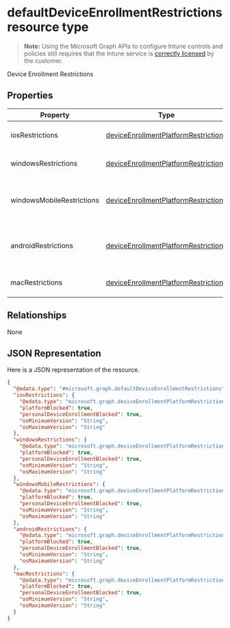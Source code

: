 ﻿# defaultDeviceEnrollmentRestrictions resource type

> **Note:** Using the Microsoft Graph APIs to configure Intune controls and policies still requires that the Intune service is [correctly licensed](https://go.microsoft.com/fwlink/?linkid=839381) by the customer.

Device Enrollment Restrictions
## Properties
|Property|Type|Description|
|---|---|---|
|iosRestrictions|[deviceEnrollmentPlatformRestrictions](../resources/intune_onboarding_deviceenrollmentplatformrestrictions.md)|Restrictions on iOS enrollment|
|windowsRestrictions|[deviceEnrollmentPlatformRestrictions](../resources/intune_onboarding_deviceenrollmentplatformrestrictions.md)|Restrictions on Android enrollment|
|windowsMobileRestrictions|[deviceEnrollmentPlatformRestrictions](../resources/intune_onboarding_deviceenrollmentplatformrestrictions.md)|Restrictions on Windows Mobile enrollment|
|androidRestrictions|[deviceEnrollmentPlatformRestrictions](../resources/intune_onboarding_deviceenrollmentplatformrestrictions.md)|Restrictions on Windows Desktop enrollment|
|macRestrictions|[deviceEnrollmentPlatformRestrictions](../resources/intune_onboarding_deviceenrollmentplatformrestrictions.md)|Restrictions on Mac enrollment|

## Relationships
None
## JSON Representation
Here is a JSON representation of the resource.
<!-- {
  "blockType": "resource",
  "keyProperty": "id",
  "@odata.type": "microsoft.graph.defaultDeviceEnrollmentRestrictions"
}
-->
```json
{
  "@odata.type": "#microsoft.graph.defaultDeviceEnrollmentRestrictions",
  "iosRestrictions": {
    "@odata.type": "microsoft.graph.deviceEnrollmentPlatformRestrictions",
    "platformBlocked": true,
    "personalDeviceEnrollmentBlocked": true,
    "osMinimumVersion": "String",
    "osMaximumVersion": "String"
  },
  "windowsRestrictions": {
    "@odata.type": "microsoft.graph.deviceEnrollmentPlatformRestrictions",
    "platformBlocked": true,
    "personalDeviceEnrollmentBlocked": true,
    "osMinimumVersion": "String",
    "osMaximumVersion": "String"
  },
  "windowsMobileRestrictions": {
    "@odata.type": "microsoft.graph.deviceEnrollmentPlatformRestrictions",
    "platformBlocked": true,
    "personalDeviceEnrollmentBlocked": true,
    "osMinimumVersion": "String",
    "osMaximumVersion": "String"
  },
  "androidRestrictions": {
    "@odata.type": "microsoft.graph.deviceEnrollmentPlatformRestrictions",
    "platformBlocked": true,
    "personalDeviceEnrollmentBlocked": true,
    "osMinimumVersion": "String",
    "osMaximumVersion": "String"
  },
  "macRestrictions": {
    "@odata.type": "microsoft.graph.deviceEnrollmentPlatformRestrictions",
    "platformBlocked": true,
    "personalDeviceEnrollmentBlocked": true,
    "osMinimumVersion": "String",
    "osMaximumVersion": "String"
  }
}
```



